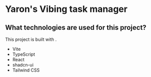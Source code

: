# Yaron's Vibing task manager


## What technologies are used for this project?

This project is built with .

- Vite
- TypeScript
- React
- shadcn-ui
- Tailwind CSS
